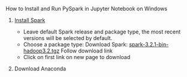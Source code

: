 How to Install and Run PySpark in Jupyter Notebook on Windows

1. [Install Spark](https://spark.apache.org/downloads.html)
    * Leave default Spark release and package type, the most recent versions will be selected by default.  
    * Choose a package type: Download Spark: [spark-3.2.1-bin-hadoop3.2.tgz](spark-3.2.1-bin-hadoop3.2.tgz)  Follow download link 
    * Click on first link on new page to download   

2. Download Anaconda 